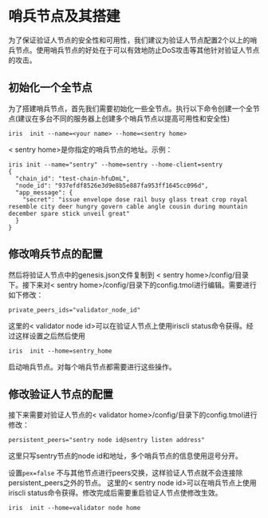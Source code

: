 # 哨兵节点及其搭建

为了保证验证人节点的安全性和可用性，我们建议为验证人节点配置2个以上的哨兵节点。使用哨兵节点的好处在于可以有效地防止DoS攻击等其他针对验证人节点的攻击。

## 初始化一个全节点

为了搭建哨兵节点，首先我们需要初始化一些全节点。执行以下命令创建一个全节点(建议在多台不同的服务器上创建多个哨兵节点以提高可用性和安全性)
```
iris  init --name=<your name> --home=<sentry home>
```
< sentry home>是你指定的哨兵节点的地址。示例：
```
iris init --name="sentry" --home=sentry --home-client=sentry
{
  "chain_id": "test-chain-hfuDmL",
  "node_id": "937efdf8526e3d9e8b5e887fa953ff1645cc096d",
  "app_message": {
    "secret": "issue envelope dose rail busy glass treat crop royal resemble city deer hungry govern cable angle cousin during mountain december spare stick unveil great"
  }
}
```


## 修改哨兵节点的配置

然后将验证人节点中的genesis.json文件复制到 < sentry home>/config/目录下。接下来对< sentry home>/config/目录下的config.tmol进行编辑。需要进行如下修改：
```
private_peers_ids="validator_node_id"
```

这里的< validator node id>可以在验证人节点上使用iriscli status命令获得。经过这样设置之后然后使用

```
iris  init --home=sentry_home
```

启动哨兵节点。对每个哨兵节点都需要进行这些操作。

## 修改验证人节点的配置

接下来需要对验证人节点的< validator home>/config/目录下的config.tmol进行修改：

```
persistent_peers="sentry node id@sentry listen address" 
```

这里只写sentry节点的node id和地址，多个哨兵节点的信息使用逗号分开。

设置`pex=false` 不与其他节点进行peers交换，这样验证人节点就不会连接除persistent_peers之外的节点。
这里的< sentry node id>可以在哨兵节点上使用iriscli status命令获得。修改完成后需要重启验证人节点使修改生效。

```
iris  init --home=validator node home
```
